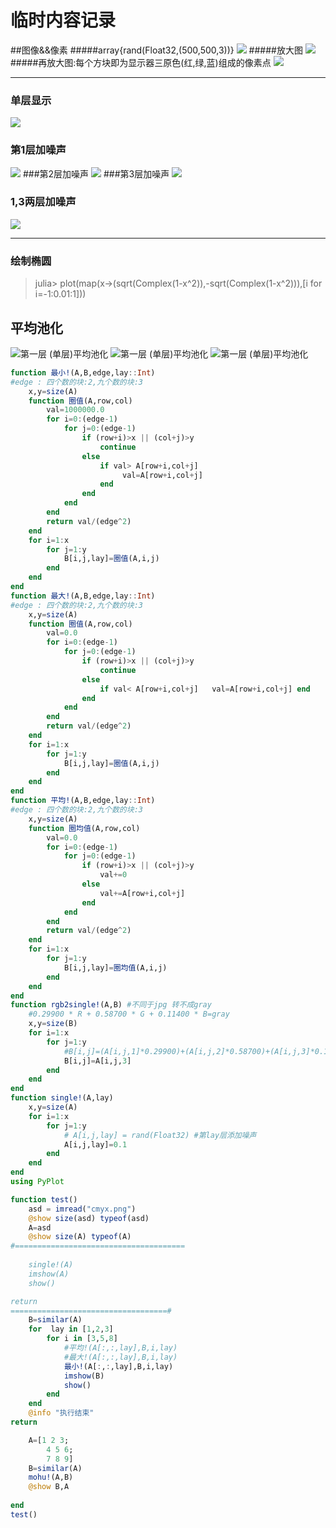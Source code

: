 <link type="text/css" rel="stylesheet" href="/css/style.css">


# 临时内容记录
##图像&&像素
#####array{rand(Float32,(500,500,3))}
![](pict/normal.png)
#####放大图
![](pict/middle.png)
#####再放大图:每个方块即为显示器三原色(红,绿,蓝)组成的像素点
![](pict/enlarge.png)

---
### 单层显示
![](pict/单层.png)
### 第1层加噪声
![](pict/第一层加噪声.png)
###第2层加噪声
![](pict/第二层加噪声.png)
###第3层加噪声
![](pict/第三层加噪声.png)
### 1,3两层加噪声
![](pict/13两层加噪声.png)

---
### 绘制椭圆
> julia> plot(map(x->(sqrt(Complex(1-x^2)),-sqrt(Complex(1-x^2))),[i for i=-1:0.01:1]))


## 平均池化
![](pict/pool1.png  "第一层 (单层)平均池化")
![](pict/pool2.png  "第一层 (单层)平均池化")
![](pict/pool3.png  "第一层 (单层)平均池化")

```julia
function 最小!(A,B,edge,lay::Int) 
#edge : 四个数的块:2,九个数的块:3
	x,y=size(A)
	function 圈值(A,row,col)
		val=1000000.0
		for i=0:(edge-1)
			for j=0:(edge-1)
				if (row+i)>x || (col+j)>y
					continue
				else
					if val> A[row+i,col+j]  
						 val=A[row+i,col+j] 
					end
				end
			end
		end
		return val/(edge^2)
	end
	for i=1:x
		for j=1:y
			B[i,j,lay]=圈值(A,i,j)
		end
	end
end
function 最大!(A,B,edge,lay::Int) 
#edge : 四个数的块:2,九个数的块:3
	x,y=size(A)
	function 圈值(A,row,col)
		val=0.0
		for i=0:(edge-1)
			for j=0:(edge-1)
				if (row+i)>x || (col+j)>y
					continue
				else
					if val< A[row+i,col+j]   val=A[row+i,col+j] end
				end
			end
		end
		return val/(edge^2)
	end
	for i=1:x
		for j=1:y
			B[i,j,lay]=圈值(A,i,j)
		end
	end
end
function 平均!(A,B,edge,lay::Int) 
#edge : 四个数的块:2,九个数的块:3
	x,y=size(A)
	function 圈均值(A,row,col)
		val=0.0
		for i=0:(edge-1)
			for j=0:(edge-1)
				if (row+i)>x || (col+j)>y
					val+=0
				else
					val+=A[row+i,col+j]
				end
			end
		end
		return val/(edge^2)
	end
	for i=1:x
		for j=1:y
			B[i,j,lay]=圈均值(A,i,j)
		end
	end
end
function rgb2single!(A,B) #不同于jpg 转不成gray
	#0.29900 * R + 0.58700 * G + 0.11400 * B=gray
	x,y=size(B)
	for i=1:x
		for j=1:y
			#B[i,j]=(A[i,j,1]*0.29900)+(A[i,j,2]*0.58700)+(A[i,j,3]*0.11400)
			B[i,j]=A[i,j,3]
		end
	end
end
function single!(A,lay)
	x,y=size(A)
	for i=1:x
		for j=1:y
			# A[i,j,lay] = rand(Float32) #第lay层添加噪声 
			A[i,j,lay]=0.1
		end
	end
end
using PyPlot

function test()
	asd = imread("cmyx.png")
	@show size(asd) typeof(asd)
	A=asd
	@show size(A) typeof(A)
#======================================
	 
	single!(A)
	imshow(A)
	show()

return
===================================#
	B=similar(A)
	for  lay in [1,2,3]
		for i in [3,5,8]
			#平均!(A[:,:,lay],B,i,lay)
			#最大!(A[:,:,lay],B,i,lay)
			最小!(A[:,:,lay],B,i,lay)
			imshow(B)
			show()
		end
	end
	@info "执行结束"
return

	A=[1 2 3;
		4 5 6;
		7 8 9]
	B=similar(A)
	mohu!(A,B)
	@show B,A
	
end
test()
```